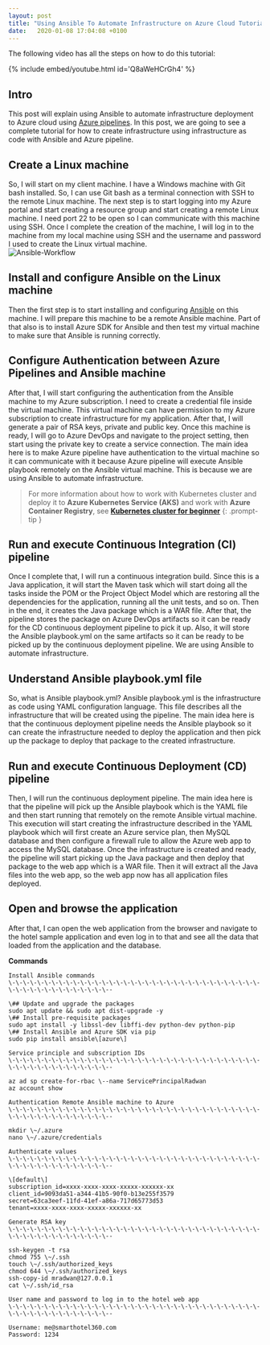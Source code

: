 ```yaml
---
layout: post
title: "Using Ansible To Automate Infrastructure on Azure Cloud Tutorial | Automating Infrastructure Deployments on Azure Using Ansible and Azure Pipelines"
date:   2020-01-08 17:04:08 +0100
---
```


The following video has all the steps on how to do this tutorial: 

{% include embed/youtube.html id='Q8aWeHCrGh4' %}

## Intro

This post will explain using Ansible to automate infrastructure deployment to Azure cloud using [Azure pipelines](https://azure.microsoft.com/en-gb/services/devops/pipelines/). In this post, we are going to see a complete tutorial for how to create infrastructure using infrastructure as code with Ansible and Azure pipeline.

## Create a Linux machine

So, I will start on my client machine. I have a Windows machine with Git bash installed. So, I can use Git bash as a terminal connection with SSH to the remote Linux machine. The next step is to start logging into my Azure portal and start creating a resource group and start creating a remote Linux machine. I need port 22 to be open so I can communicate with this machine using SSH. Once I complete the creation of the machine, I will log in to the machine from my local machine using SSH and the username and password I used to create the Linux virtual machine.  
![Ansible-Workflow](/assets/images2020/01/Ansible-Workflow.gif)

## Install and configure Ansible on the Linux machine

Then the first step is to start installing and configuring [Ansible](https://www.ansible.com/) on this machine. I will prepare this machine to be a remote Ansible machine. Part of that also is to install Azure SDK for Ansible and then test my virtual machine to make sure that Ansible is running correctly.

## Configure Authentication between Azure Pipelines and Ansible machine

After that, I will start configuring the authentication from the Ansible machine to my Azure subscription. I need to create a credential file inside the virtual machine. This virtual machine can have permission to my Azure subscription to create infrastructure for my application. After that, I will generate a pair of RSA keys, private and public key. Once this machine is ready, I will go to Azure DevOps and navigate to the project setting, then start using the private key to create a service connection. The main idea here is to make Azure pipeline have authentication to the virtual machine so it can communicate with it because Azure pipeline will execute Ansible playbook remotely on the Ansible virtual machine. This is because we are using Ansible to automate infrastructure.

> For more information about how to work with Kubernetes cluster and deploy it to **Azure Kubernetes Service (AKS)** and work with **Azure Container Registry**, see **[Kubernetes cluster for beginner](https://mohamedradwan.com/posts/getting-started-with-kubernetes-cluster-ci-cd-for-azure-kubernetes-service/)**
{: .prompt-tip }

## Run and execute Continuous Integration (CI) pipeline

Once I complete that, I will run a continuous integration build. Since this is a Java application, it will start the Maven task which will start doing all the tasks inside the POM or the Project Object Model which are restoring all the dependencies for the application, running all the unit tests, and so on. Then in the end, it creates the Java package which is a WAR file. After that, the pipeline stores the package on Azure DevOps artifacts so it can be ready for the CD continuous deployment pipeline to pick it up. Also, it will store the Ansible playbook.yml on the same artifacts so it can be ready to be picked up by the continuous deployment pipeline. We are using Ansible to automate infrastructure.

## Understand Ansible playbook.yml file

So, what is Ansible playbook.yml? Ansible playbook.yml is the infrastructure as code using YAML configuration language. This file describes all the infrastructure that will be created using the pipeline. The main idea here is that the continuous deployment pipeline needs the Ansible playbook so it can create the infrastructure needed to deploy the application and then pick up the package to deploy that package to the created infrastructure.

## Run and execute Continuous Deployment (CD) pipeline

Then, I will run the continuous deployment pipeline. The main idea here is that the pipeline will pick up the Ansible playbook which is the YAML file and then start running that remotely on the remote Ansible virtual machine. This execution will start creating the infrastructure described in the YAML playbook which will first create an Azure service plan, then MySQL database and then configure a firewall rule to allow the Azure web app to access the MySQL database. Once the infrastructure is created and ready, the pipeline will start picking up the Java package and then deploy that package to the web app which is a WAR file. Then it will extract all the Java files into the web app, so the web app now has all application files deployed.

## Open and browse the application

After that, I can open the web application from the browser and navigate to the hotel sample application and even log in to that and see all the data that loaded from the application and the database.

**Commands**  

```
Install Ansible commands  
\-\-\-\-\-\-\-\-\-\-\-\-\-\-\-\-\-\-\-\-\-\-\-\-\-\-\-\-\-\-\-\-\-\-\-\-\-\-\-\-\-\-\-\-\-\-\-\-\--

\## Update and upgrade the packages  
sudo apt update && sudo apt dist-upgrade -y  
\## Install pre-requisite packages  
sudo apt install -y libssl-dev libffi-dev python-dev python-pip  
\## Install Ansible and Azure SDK via pip  
sudo pip install ansible\[azure\]  

Service principle and subscription IDs  
\-\-\-\-\-\-\-\-\-\-\-\-\-\-\-\-\-\-\-\-\-\-\-\-\-\-\-\-\-\-\-\-\-\-\-\-\-\-\-\-\-\-\-\-\-\-\-\-\--

az ad sp create-for-rbac \--name ServicePrincipalRadwan  
az account show  

Authentication Remote Ansible machine to Azure  
\-\-\-\-\-\-\-\-\-\-\-\-\-\-\-\-\-\-\-\-\-\-\-\-\-\-\-\-\-\-\-\-\-\-\-\-\-\-\-\-\-\-\-\-\-\-\-\-\--

mkdir \~/.azure  
nano \~/.azure/credentials  

Authenticate values  
\-\-\-\-\-\-\-\-\-\-\-\-\-\-\-\-\-\-\-\-\-\-\-\-\-\-\-\-\-\-\-\-\-\-\-\-\-\-\-\-\-\-\-\-\-\-\-\-\--

\[default\]  
subscription_id=xxxx-xxxx-xxxx-xxxxx-xxxxxx-xx  
client_id=9093da51-a344-41b5-90f0-b13e255f3579  
secret=63ca3eef-11fd-41ef-a86a-717d65773d53  
tenant=xxxx-xxxx-xxxx-xxxxx-xxxxxx-xx  

Generate RSA key  
\-\-\-\-\-\-\-\-\-\-\-\-\-\-\-\-\-\-\-\-\-\-\-\-\-\-\-\-\-\-\-\-\-\-\-\-\-\-\-\-\-\-\-\-\-\-\-\-\--

ssh-keygen -t rsa  
chmod 755 \~/.ssh  
touch \~/.ssh/authorized_keys  
chmod 644 \~/.ssh/authorized_keys  
ssh-copy-id mradwan@127.0.0.1  
cat \~/.ssh/id_rsa  

User name and password to log in to the hotel web app  
\-\-\-\-\-\-\-\-\-\-\-\-\-\-\-\-\-\-\-\-\-\-\-\-\-\-\-\-\-\-\-\-\-\-\-\-\-\-\-\-\-\-\-\-\-\-\-\-\--

Username: me@smarthotel360.com  
Password: 1234
```
